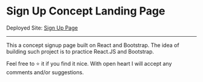 # Sign Up Concept Landing Page

Deployed Site: [Sign Up Page](www.google.com)

---

This a concept signup page built on React and Bootstrap. The idea of building such project is to practice React.JS and Bootstrap.

Feel free to ⭐ it if you find it nice. With open heart I will accept any comments and/or suggestions.

